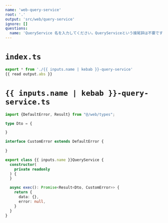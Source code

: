 ```yaml
---
name: 'web-query-service'
root: '.'
output: 'src/web/query-service'
ignore: []
questions:
  name: 'QueryService 名を入力してください。QueryServiceという接尾辞は不要です ex. Foo'
---
```


# `index.ts`

```ts
export * from './{{ inputs.name | kebab }}-query-service'
{{ read output.abs }}
```

# `{{ inputs.name | kebab }}-query-service.ts`

```ts
import {DefaultError, Result} from "@/web/types";

type Dto = {

}

interface CustomError extends DefaultError {
  
}

export class {{ inputs.name }}QueryService {
  constructor(
    private readonly 
  ) {
  }

  async exec(): Promise<Result<Dto, CustomError>> {
    return {
      data: {},
      error: null,
    }
  }
}
```
